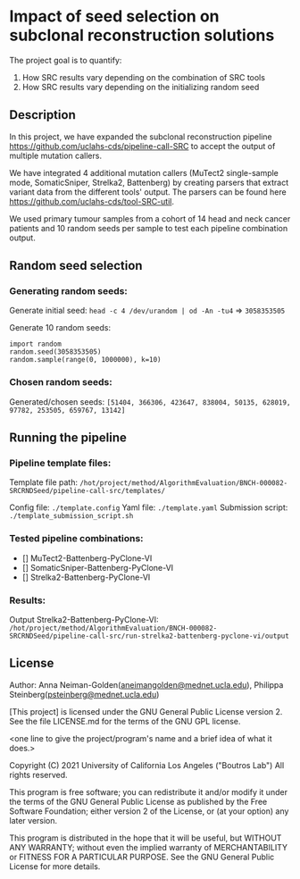 # Impact of seed selection on subclonal reconstruction solutions

The project goal is to quantify: 
1. How SRC results vary depending on the combination of SRC tools
2. How SRC results vary depending on the initializing random seed

## Description

In this project, we have expanded the subclonal reconstruction pipeline https://github.com/uclahs-cds/pipeline-call-SRC to accept the output of multiple mutation callers.

We have integrated 4 additional mutation callers (MuTect2 single-sample mode, SomaticSniper, Strelka2, Battenberg) by creating parsers that extract variant data from the different tools' output. The parsers can be found here https://github.com/uclahs-cds/tool-SRC-util. 

We used primary tumour samples from a cohort of 14 head and neck cancer patients and 10 random seeds per sample to test each pipeline combination output.

## Random seed selection

### Generating random seeds:

Generate initial seed:
`head -c 4 /dev/urandom | od -An -tu4` => `3058353505`

Generate 10 random seeds:

```
import random
random.seed(3058353505)
random.sample(range(0, 1000000), k=10)
```

### Chosen random seeds:

Generated/chosen seeds:
`[51404, 366306, 423647, 838004, 50135, 628019, 97782, 253505, 659767, 13142]`

## Running the pipeline

### Pipeline template files:

Template file path: `/hot/project/method/AlgorithmEvaluation/BNCH-000082-SRCRNDSeed/pipeline-call-src/templates/`

Config file: `./template.config`
Yaml file: `./template.yaml`
Submission script: `./template_submission_script.sh`

### Tested pipeline combinations:

- [] MuTect2-Battenberg-PyClone-VI
- [] SomaticSniper-Battenberg-PyClone-VI
- [] Strelka2-Battenberg-PyClone-VI

### Results:

Output Strelka2-Battenberg-PyClone-VI: `/hot/project/method/AlgorithmEvaluation/BNCH-000082-SRCRNDSeed/pipeline-call-src/run-strelka2-battenberg-pyclone-vi/output`

## License

Author: Anna Neiman-Golden(aneimangolden@mednet.ucla.edu), Philippa Steinberg(psteinberg@mednet.ucla.edu)

[This project] is licensed under the GNU General Public License version 2. See the file LICENSE.md for the terms of the GNU GPL license.

<one line to give the project/program's name and a brief idea of what it does.>

Copyright (C) 2021 University of California Los Angeles ("Boutros Lab") All rights reserved.

This program is free software; you can redistribute it and/or modify it under the terms of the GNU General Public License as published by the Free Software Foundation; either version 2 of the License, or (at your option) any later version.

This program is distributed in the hope that it will be useful, but WITHOUT ANY WARRANTY; without even the implied warranty of MERCHANTABILITY or FITNESS FOR A PARTICULAR PURPOSE. See the GNU General Public License for more details.
